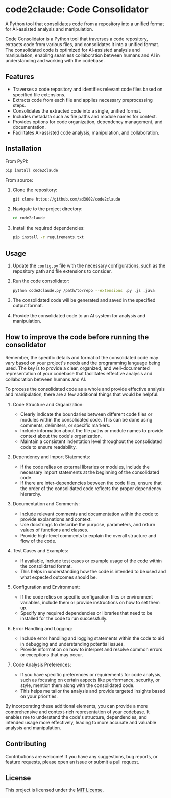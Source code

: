 # code2claude: Code Consolidator

A Python tool that consolidates code from a repository into a unified format for AI-assisted analysis and manipulation.

Code Consolidator is a Python tool that traverses a code repository, extracts code from various files, and consolidates it into a unified format. The consolidated code is optimized for AI-assisted analysis and manipulation, enabling seamless collaboration between humans and AI in understanding and working with the codebase.

## Features

- Traverses a code repository and identifies relevant code files based on specified file extensions.
- Extracts code from each file and applies necessary preprocessing steps.
- Consolidates the extracted code into a single, unified format.
- Includes metadata such as file paths and module names for context.
- Provides options for code organization, dependency management, and documentation.
- Facilitates AI-assisted code analysis, manipulation, and collaboration.

## Installation

From PyPI:

```bash
pip install code2claude
```

From source:

1. Clone the repository:

   ```
   git clone https://github.com/ad3002/code2claude
   ```

2. Navigate to the project directory:
   ```bash
   cd code2claude
   ```

3. Install the required dependencies:
   ```bash
   pip install -r requirements.txt
   ```

## Usage

1. Update the `config.py` file with the necessary configurations, such as the repository path and file extensions to consider.

2. Run the code consolidator:
   
   ```bash
   python code2claude.py /path/to/repo --extensions .py .js .java
   ```

3. The consolidated code will be generated and saved in the specified output format.

4. Provide the consolidated code to an AI system for analysis and manipulation.

## How to improve the code before running the consolidator

Remember, the specific details and format of the consolidated code may vary based on your project's needs and the programming language being used. The key is to provide a clear, organized, and well-documented representation of your codebase that facilitates effective analysis and collaboration between humans and AI.

To process the consolidated code as a whole and provide effective analysis and manipulation, there are a few additional things that would be helpful:

1. Code Structure and Organization:
   - Clearly indicate the boundaries between different code files or modules within the consolidated code. This can be done using comments, delimiters, or specific markers.
   - Include information about the file paths or module names to provide context about the code's organization.
   - Maintain a consistent indentation level throughout the consolidated code to ensure readability.

2. Dependency and Import Statements:
   - If the code relies on external libraries or modules, include the necessary import statements at the beginning of the consolidated code.
   - If there are inter-dependencies between the code files, ensure that the order of the consolidated code reflects the proper dependency hierarchy.

3. Documentation and Comments:
   - Include relevant comments and documentation within the code to provide explanations and context.
   - Use docstrings to describe the purpose, parameters, and return values of functions and classes.
   - Provide high-level comments to explain the overall structure and flow of the code.

4. Test Cases and Examples:
   - If available, include test cases or example usage of the code within the consolidated format.
   - This helps in understanding how the code is intended to be used and what expected outcomes should be.

5. Configuration and Environment:
   - If the code relies on specific configuration files or environment variables, include them or provide instructions on how to set them up.
   - Specify any required dependencies or libraries that need to be installed for the code to run successfully.

6. Error Handling and Logging:
   - Include error handling and logging statements within the code to aid in debugging and understanding potential issues.
   - Provide information on how to interpret and resolve common errors or exceptions that may occur.

7. Code Analysis Preferences:
   - If you have specific preferences or requirements for code analysis, such as focusing on certain aspects like performance, security, or style, mention them along with the consolidated code.
   - This helps me tailor the analysis and provide targeted insights based on your priorities.

By incorporating these additional elements, you can provide a more comprehensive and context-rich representation of your codebase. It enables me to understand the code's structure, dependencies, and intended usage more effectively, leading to more accurate and valuable analysis and manipulation.

## Contributing

Contributions are welcome! If you have any suggestions, bug reports, or feature requests, please open an issue or submit a pull request.

## License

This project is licensed under the [MIT License](LICENSE).
